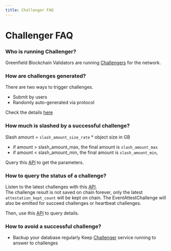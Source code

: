 ```yaml
---
title: Challenger FAQ
---
```


# Challenger FAQ

### Who is running Challenger?

Greenfield Blockchain Validators are running [Challengers](https://docs.bnbchain.org/greenfield-docs/docs/guide/greenfield-blockchain/run-node/run-testnet-relayer-and-challenger#preparation-1 ) for the network.

### How are challenges generated?
There are two ways to trigger challenges.
* Submit by users
* Randomly auto-generated via protocol

Check the details [here](https://docs.bnbchain.org/greenfield-docs/docs/guide/greenfield-blockchain/modules/data-availability-challenge#submitted-challenges)

### How much is slashed by a successful challenge?

Slash amount = `slash_amount_size_rate` * object size in GB

* if amount > slash_amount_max, the final amount is `slash_amount_max`
* if amount < slash_amount_min, the final amount is `slash_amount_min`,

Query this [API](https://docs.bnbchain.org/greenfield-docs/docs/greenfield-api/challenge-params) to get the parameters. 

### How to query the status of a challenge?
Listen to the latest challenges with this [API](
https://docs.bnbchain.org/greenfield-docs/docs/greenfield-api/latest-attested-challenges).   
The challenge result is not saved on chain forever, only the latest `attestation_kept_count` will be kept on chain. The EventAttestChallenge will also be emitted for succeed challenges or heartbeat challenges.

Then, use this [API](https://docs.bnbchain.org/greenfield-docs/docs/greenfield-api/attested-challenge) to query details. 

### How to avoid a successful challenge?
* Backup your database regularly
Keep [Challenger](https://docs.bnbchain.org/greenfield-docs/docs/guide/storage-provider/modules/downloader#challengepiecetask) service running to answer to challenges


